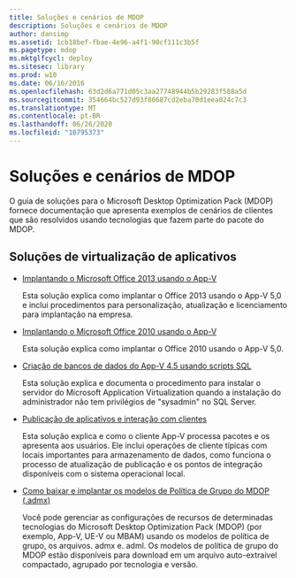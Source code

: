 ```yaml
---
title: Soluções e cenários de MDOP
description: Soluções e cenários de MDOP
author: dansimp
ms.assetid: 1cb18bef-fbae-4e96-a4f1-90cf111c3b5f
ms.pagetype: mdop
ms.mktglfcycl: deploy
ms.sitesec: library
ms.prod: w10
ms.date: 06/16/2016
ms.openlocfilehash: 63d2d6a771d05c3aa27748944b5b29283f588a5d
ms.sourcegitcommit: 354664bc527d93f80687cd2eba70d1eea024c7c3
ms.translationtype: MT
ms.contentlocale: pt-BR
ms.lasthandoff: 06/26/2020
ms.locfileid: "10795373"
---
```

# Soluções e cenários de MDOP


O guia de soluções para o Microsoft Desktop Optimization Pack (MDOP) fornece documentação que apresenta exemplos de cenários de clientes que são resolvidos usando tecnologias que fazem parte do pacote do MDOP.

## Soluções de virtualização de aplicativos


-   [Implantando o Microsoft Office 2013 usando o App-V](../appv-v5/deploying-microsoft-office-2013-by-using-app-v.md)

    Esta solução explica como implantar o Office 2013 usando o App-V 5,0 e inclui procedimentos para personalização, atualização e licenciamento para implantação na empresa.

-   [Implantando o Microsoft Office 2010 usando o App-V](../appv-v5/deploying-microsoft-office-2010-by-using-app-v.md)

    Esta solução explica como implantar o Office 2010 usando o App-V 5,0.

-   [Criação de bancos de dados do App-V 4.5 usando scripts SQL](creating-app-v-45-databases-using-sql-scripting.md)

    Esta solução explica e documenta o procedimento para instalar o servidor do Microsoft Application Virtualization quando a instalação do administrador não tem privilégios de "sysadmin" no SQL Server.

-   [Publicação de aplicativos e interação com clientes](../appv-v5/application-publishing-and-client-interaction.md)

    Esta solução explica e como o cliente App-V processa pacotes e os apresenta aos usuários. Ele inclui operações de cliente típicas com locais importantes para armazenamento de dados, como funciona o processo de atualização de publicação e os pontos de integração disponíveis com o sistema operacional local.

-   [Como baixar e implantar os modelos de Política de Grupo do MDOP (.admx)](how-to-download-and-deploy-mdop-group-policy--admx--templates.md)

    Você pode gerenciar as configurações de recursos de determinadas tecnologias do Microsoft Desktop Optimization Pack (MDOP) (por exemplo, App-V, UE-V ou MBAM) usando os modelos de política de grupo, os arquivos. admx e. adml. Os modelos de política de grupo do MDOP estão disponíveis para download em um arquivo auto-extraível compactado, agrupado por tecnologia e versão.

 

 





